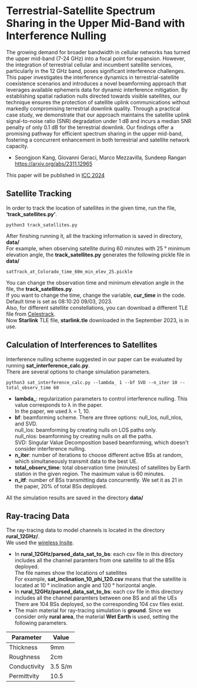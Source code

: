 # Terrestrial-Satellite Spectrum Sharing in the Upper Mid-Band with Interference Nulling
The growing demand for broader bandwidth in cellular networks has turned the upper mid-band (7-24 GHz) into a focal point for expansion. 
However, the integration of terrestrial cellular and incumbent satellite services, particularly in the 12 GHz band, poses significant interference challenges. 
This paper investigates the interference dynamics in terrestrial-satellite coexistence scenarios and introduces a novel beamforming approach that leverages available ephemeris data for dynamic interference mitigation. 
By establishing spatial radiation nulls directed towards visible satellites, our technique ensures the protection of satellite uplink communications without markedly compromising terrestrial downlink quality. 
Through a practical case study, we demonstrate that our approach maintains the satellite uplink signal-to-noise ratio (SNR) degradation under 1 dB and incurs a median SNR penalty of only 0.1 dB for the terrestrial downlink. 
Our findings offer a promising pathway for efficient spectrum sharing in the upper mid-band, fostering a concurrent enhancement in both terrestrial and satellite network capacity.

* Seongjoon Kang, Giovanni Geraci, Marco Mezzavilla, Sundeep Rangan
https://arxiv.org/abs/2311.12965

This paper will be published in [ICC 2024](https://icc2024.ieee-icc.org/)

## Satellite Tracking
In order to track the location of satellites in the given time, run the file, **‘track_satellites.py’**.  <br /> 
```
python3 track_satellites.py
```
After finshing running it, all the tracking information is saved in directory, **data/** <br />
For example, when observing satellite during 60 minutes with 25 &deg; minimum elevation angle, the **track_satellites.py** generates the following pickle file in **data/** <br />
```
satTrack_at_Colorado_time_60m_min_elev_25.pickle
```
You can change the observation time and minimum elevation angle in the file, the **track_satellites.py**. <br />
If you want to change the time, change the variable, **cur_time** in the code. Default time is set as 08:10:20 09/03, 2023.<br />
Also, for different satellite constellations, you can download a different TLE file from [Celestrack](https://celestrak.org/). <br />
Now **Starlink** TLE file, **starlink.tle** downloaded in the September 2023, is in use. <br />

## Calculation of Interferences to Satellites
Interference nulling scheme suggested in our paper can be evaluated by running **sat_interference_calc.py**.<br />
There are several options to change simulation parameters. <br />
```
python3 sat_interference_calc.py --lambda_ 1 --bf SVD --n_iter 10 --total_observ_time 60
```
- **lambda_**: regularization parameters to control interference nulling. This value corresponds to &lambda; in the paper. <br />
  In the paper, we used &lambda; = 1, 10. <br />
- **bf**: beamforming scheme. There are three options: null_los, null_nlos, and SVD. <br />
      null_los: beamforming by creating nulls on LOS paths only.<br />
      null_nlos: beamforming by creating nulls on all the paths. <br />
      SVD: Singular Value Decomposition based beamforming, which doesn't consider interference nulling. <br />
- **n_iter**: number of iterations to choose different active BSs at random, which simultaneously transmit data to the best UE.
- **total_observ_time**: total observation time (minutes) of satellites by Earth station in the given region. The maximum value is 60 minutes.
- **n_itf**: number of BSs transmitting data concurrently. We set it as 21 in the paper, 20% of total BSs deployed. 

 All the simulation results are saved in the directory **data/**

## Ray-tracing Data
The ray-tracing data to model channels is located in the directory **rural_12GHz/**. <br />
We used the [wireless Insite](https://www.remcom.com/wireless-insite-em-propagation-software).
- In **rural_12GHz/parsed_data_sat_to_bs**: each csv file in this directory includes all the channel paramters from one satellite to all the BSs deployed. <br />
  The file names show the locations of satellites <br />
   For example, **sat_inclination_10_phi_120.csv** means that the satellite is located at 10 &deg; inclination angle and 120 &deg; horizontal angle. <br />
- In **rural_12GHz/parsed_data_sat_to_bs**: each csv file in this directory includes all the channel paramters between one BS and all the UEs <br />
  There are 104 BSs deployed, so the corresponding 104 csv files exist.
- The main material for ray-tracing simulation is **ground**. Since we consider only **rural area**,  the material **Wet Earth** is used, setting the following parameters. <br />

| Parameter  | Value |
| ------------- | ------- |
| Thickness  | 9mm |
| Roughness  | 2cm |
|Conductivity | 3.5 S/m|
|Permittvity | 10.5|

